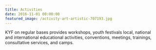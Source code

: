 ```yaml
---
title: Activities
date: 2016-11-01 00:00:00
featured_image: /activity-art-artistic-707193.jpg
---
```


KYF on regular bases provides workshops, youth festivals local, national and international educational activities, conventions, meetings, trainings, consultative services, and camps.

